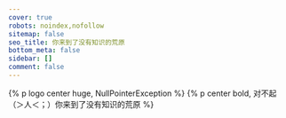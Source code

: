 ```yaml
---
cover: true
robots: noindex,nofollow
sitemap: false
seo_title: 你来到了没有知识的荒原
bottom_meta: false
sidebar: []
comment: false
---
```


{% p logo center huge, NullPointerException %}
{% p center bold, 对不起（＞人＜；）你来到了没有知识的荒原 %}
